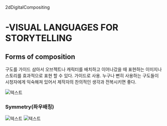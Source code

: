 2dDigitalCompositing
# -VISUAL LANGUAGES FOR STORYTELLING

## Forms of composition
구도를 가이드 삼아서 오브젝트나 캐릭터를 배치하고 이어나갔을 때 표현하는 이미지나 스토리를 효과적으로 표현 할 수 있다. 가이드로 사용. 누구나 뻔히 사용하는 구도들이 시청자에게 익숙해져 있어서 제작자의 찬의적인 생각과 전복시키면 좋다.

![텍스트](https://rickbennettwatercolors.com/wp-content/uploads/2015/07/Fundamental-Forms-of-Composition.jpg)

### Symmetry(좌우배칭)
![텍스트](https://petapixel.com/assets/uploads/2016/09/symmetry-composition-800x533.jpg)
![텍스트](https://public-media.interaction-design.org/images/uploads/2472f68044629376b54f97def784b2ef.jpg)


